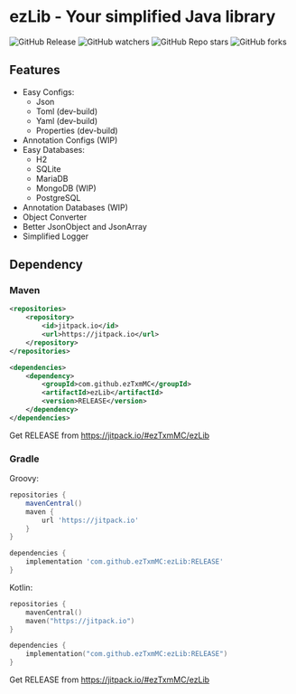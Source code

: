 # ezLib - Your simplified Java library

![GitHub Release](https://img.shields.io/github/v/release/ezTxmMC/ezLib?include_prereleases&style=for-the-badge&color=%23d97325)
![GitHub watchers](https://img.shields.io/github/watchers/ezTxmMC/ezLib?style=for-the-badge)
![GitHub Repo stars](https://img.shields.io/github/stars/ezTxmMC/ezLib?style=for-the-badge)
![GitHub forks](https://img.shields.io/github/forks/ezTxmMC/ezLib?style=for-the-badge)

## Features

- Easy Configs:
  - Json
  - Toml (dev-build)
  - Yaml (dev-build)
  - Properties (dev-build)
- Annotation Configs (WIP)
- Easy Databases:
  - H2
  - SQLite
  - MariaDB
  - MongoDB (WIP)
  - PostgreSQL
- Annotation Databases (WIP)
- Object Converter
- Better JsonObject and JsonArray
- Simplified Logger

## Dependency

### Maven

```xml
<repositories>
    <repository>
        <id>jitpack.io</id>
        <url>https://jitpack.io</url>
    </repository>
</repositories>

<dependencies>
    <dependency>
        <groupId>com.github.ezTxmMC</groupId>
        <artifactId>ezLib</artifactId>
        <version>RELEASE</version>
    </dependency>
</dependencies>
```

Get RELEASE from https://jitpack.io/#ezTxmMC/ezLib

### Gradle

Groovy:

```groovy
repositories {
    mavenCentral()
    maven {
        url 'https://jitpack.io'
    }
}

dependencies {
    implementation 'com.github.ezTxmMC:ezLib:RELEASE'
}
```

Kotlin:

```kotlin
repositories {
    mavenCentral()
    maven("https://jitpack.io")
}

dependencies {
    implementation("com.github.ezTxmMC:ezLib:RELEASE")
}
```

Get RELEASE from https://jitpack.io/#ezTxmMC/ezLib
